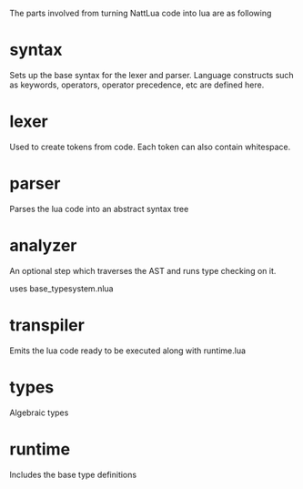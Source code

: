 The parts involved from turning NattLua code into lua are as following

# syntax
Sets up the base syntax for the lexer and parser. Language constructs such as keywords, operators, operator precedence, etc are defined here.

# lexer
Used to create tokens from code. Each token can also contain whitespace.

# parser 
Parses the lua code into an abstract syntax tree

# analyzer
An optional step which traverses the AST and runs type checking on it.

uses base_typesystem.nlua

# transpiler
Emits the lua code ready to be executed along with runtime.lua

# types
Algebraic types

# runtime
Includes the base type definitions